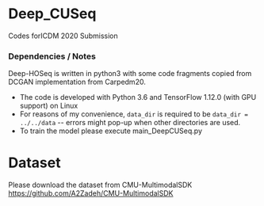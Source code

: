 # Deep_CUSeq
Codes forICDM 2020 Submission



### Dependencies / Notes
Deep-HOSeq is written in python3 with some code fragments copied from DCGAN implementation from Carpedm20.
  - The code is developed with Python 3.6 and TensorFlow 1.12.0 (with GPU support) on Linux
  - For reasons of my convenience, `data_dir` is required to be `data_dir = ../../data` -- errors might pop-up when other directories are used.
  - To train the model please execute main_DeepCUSeq.py
  
 
 # Dataset
 Please download the dataset from CMU-MultimodalSDK https://github.com/A2Zadeh/CMU-MultimodalSDK
